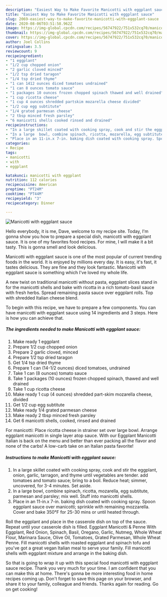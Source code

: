 ```yaml
---
description: "Easiest Way to Make Favorite Manicotti with eggplant sauce"
title: "Easiest Way to Make Favorite Manicotti with eggplant sauce"
slug: 2069-easiest-way-to-make-favorite-manicotti-with-eggplant-sauce
date: 2020-08-06T03:51:58.962Z
image: https://img-global.cpcdn.com/recipes/56747922/751x532cq70/manicotti-with-eggplant-sauce-recipe-main-photo.jpg
thumbnail: https://img-global.cpcdn.com/recipes/56747922/751x532cq70/manicotti-with-eggplant-sauce-recipe-main-photo.jpg
cover: https://img-global.cpcdn.com/recipes/56747922/751x532cq70/manicotti-with-eggplant-sauce-recipe-main-photo.jpg
author: Joel Collins
ratingvalue: 3.5
reviewcount: 9
recipeingredient:
- "1 eggplant"
- "1/2 cup chopped onion"
- "2 garlic cloved minced"
- "1/2 tsp dried taragon"
- "1/4 tsp dried thyme"
- "1 can 1412 ounces diced tomatoes undrained"
- "1 can 8 ounces tomato sauce"
- "1 packages 10 ounces frozen chopped spinach thawed and well drained"
- "1 cup ricotta cheese"
- "1 cup 4 ounces shredded partskim mozarella cheese divided"
- "1/2 cup egg subtitute"
- "1/4 grated parmesan cheese"
- "2 tbsp minced fresh parsley"
- "6 manicotti shells cooked rinsed and drained"
recipeinstructions:
- "In a large skillet coated with cooking spray, cook and stir the eggplant, onion, garlic, tarragon, and thyme until vegetables are tender. add tomatoes and tomato sauce; bring to a boil. Reduce heat; simmer, uncovered, for 3-4 minutes. Set aside."
- "In a large  bowl, combine spinach, ricotta, mozarella, egg subtitute, parmesan and parsley; mix well. Stuff into manicotti shells."
- "Place in an 11-in.x 7-in. baking dish coated with cooking spray. Spoon eggplant sauce over manicotti; sprinkle with remaining mozzarella. Cover and bake 350°F for 25-30 mins or until heated through."
categories:
- Recipe
tags:
- manicotti
- with
- eggplant

katakunci: manicotti with eggplant 
nutrition: 112 calories
recipecuisine: American
preptime: "PT24M"
cooktime: "PT44M"
recipeyield: "3"
recipecategory: Dinner

---
```



![Manicotti with eggplant sauce](https://img-global.cpcdn.com/recipes/56747922/751x532cq70/manicotti-with-eggplant-sauce-recipe-main-photo.jpg)

Hello everybody, it is me, Dave, welcome to my recipe site. Today, I'm gonna show you how to prepare a special dish, manicotti with eggplant sauce. It is one of my favorites food recipes. For mine, I will make it a bit tasty. This is gonna smell and look delicious.

Manicotti with eggplant sauce is one of the most popular of current trending foods in the world. It is enjoyed by millions every day. It is easy, it's fast, it tastes delicious. They are fine and they look fantastic. Manicotti with eggplant sauce is something which I've loved my whole life.

A new twist on traditional manicotti without pasta, eggplant slices stand in for the manicotti shells and bake with ricotta in a rich tomato-basil sauce with fresh herbs. Spread remaining pasta sauce over eggplant rolls. Top with shredded Italian cheese blend.


To begin with this recipe, we have to prepare a few components. You can have manicotti with eggplant sauce using 14 ingredients and 3 steps. Here is how you can achieve that.

<!--inarticleads1-->

##### The ingredients needed to make Manicotti with eggplant sauce:

1. Make ready 1 eggplant
1. Prepare 1/2 cup chopped onion
1. Prepare 2 garlic cloved, minced
1. Prepare 1/2 tsp dried taragon
1. Get 1/4 tsp dried thyme
1. Prepare 1 can (14-1/2 ounces) diced tomatoes, undrained
1. Take 1 can (8 ounces) tomato sauce
1. Take 1 packages (10 ounces) frozen chopped spinach, thawed and well drained
1. Take 1 cup ricotta cheese
1. Make ready 1 cup (4 ounces) shredded part-skim mozarella cheese, divided
1. Get 1/2 cup egg subtitute
1. Make ready 1/4 grated parmesan cheese
1. Make ready 2 tbsp minced fresh parsley
1. Get 6 manicotti shells, cooked, rinsed and drained


For manicotti: Place ricotta cheese in strainer set over large bowl. Arrange eggplant manicotti in single layer atop sauce. With our Eggplant Manicotti Italian is back on the menu and better than ever packing all the flavor and none of the carbs! A low-carb take on an Italian pasta favorite! 

<!--inarticleads2-->

##### Instructions to make Manicotti with eggplant sauce:

1. In a large skillet coated with cooking spray, cook and stir the eggplant, onion, garlic, tarragon, and thyme until vegetables are tender. add tomatoes and tomato sauce; bring to a boil. Reduce heat; simmer, uncovered, for 3-4 minutes. Set aside.
1. In a large  bowl, combine spinach, ricotta, mozarella, egg subtitute, parmesan and parsley; mix well. Stuff into manicotti shells.
1. Place in an 11-in.x 7-in. baking dish coated with cooking spray. Spoon eggplant sauce over manicotti; sprinkle with remaining mozzarella. Cover and bake 350°F for 25-30 mins or until heated through.


Roll the eggplant and place in the casserole dish on top of the sauce. Repeat until your casserole dish is filled. Eggplant Manicotti &amp; Penne With Eggplant, Red Onion, Spinach, Basil, Oregano, Garlic, Nutmeg, Whole Wheat Flour, Marinara Sauce, Olive Oil, Tomatoes, Grated Parmesan, Whole Wheat Penne. Fill manicotti shells with roasted eggplant and spinach tofu and you&#39;ve got a great vegan Italian meal to serve your family. Fill manicotti shells with eggplant mixture and arrange in the baking dish. 

So that is going to wrap it up with this special food manicotti with eggplant sauce recipe. Thank you very much for your time. I am confident that you can make this at home. There's gonna be more interesting food in home recipes coming up. Don't forget to save this page on your browser, and share it to your family, colleague and friends. Thanks again for reading. Go on get cooking!
